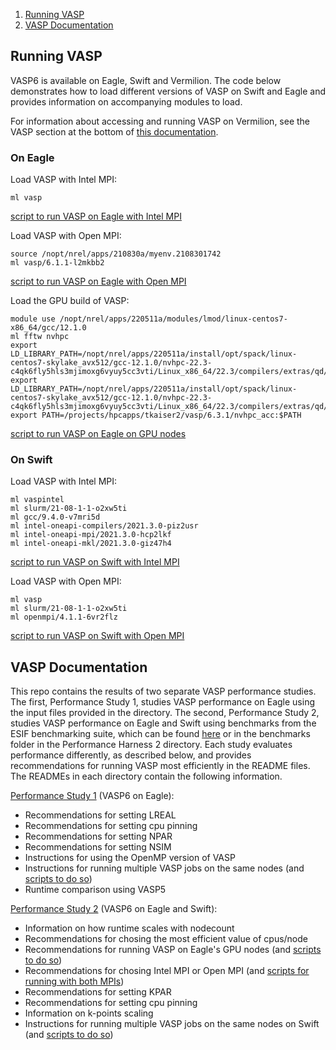 1. [Running VASP](#Running-VASP)
2. [VASP Documentation](#VASP-Documentation)

## Running VASP

VASP6 is available on Eagle, Swift and Vermilion. The code below demonstrates how to load different versions of VASP on Swift and Eagle and provides information on accompanying modules to load. 

For information about accessing and running VASP on Vermilion, see the VASP section at the bottom of [this documentation](https://nrel.github.io/HPC/Documentation/Systems/Vermillion/running/). 

### On Eagle

Load VASP with Intel MPI:
```
ml vasp
```
[script to run VASP on Eagle with Intel MPI](https://github.com/NREL/HPC/blob/code-examples/applications/vasp/Performance%20Study%202/VASP%20scripts/Eagle_IntelMPI.slurm)

Load VASP with Open MPI:
```
source /nopt/nrel/apps/210830a/myenv.2108301742
ml vasp/6.1.1-l2mkbb2
```
[script to run VASP on Eagle with Open MPI](https://github.com/NREL/HPC/blob/code-examples/applications/vasp/Performance%20Study%202/VASP%20scripts/Eagle_OpenMPI.slurm)

Load the GPU build of VASP:
```
module use /nopt/nrel/apps/220511a/modules/lmod/linux-centos7-x86_64/gcc/12.1.0
ml fftw nvhpc
export LD_LIBRARY_PATH=/nopt/nrel/apps/220511a/install/opt/spack/linux-centos7-skylake_avx512/gcc-12.1.0/nvhpc-22.3-c4qk6fly5hls3mjimoxg6vyuy5cc3vti/Linux_x86_64/22.3/compilers/extras/qd/lib:$LD_LIBRARY_PATH
export LD_LIBRARY_PATH=/nopt/nrel/apps/220511a/install/opt/spack/linux-centos7-skylake_avx512/gcc-12.1.0/nvhpc-22.3-c4qk6fly5hls3mjimoxg6vyuy5cc3vti/Linux_x86_64/22.3/compilers/extras/qd/lib:$LD_LIBRARY_PATH
export PATH=/projects/hpcapps/tkaiser2/vasp/6.3.1/nvhpc_acc:$PATH
```
[script to run VASP on Eagle on GPU nodes](https://github.com/NREL/HPC/blob/code-examples/applications/vasp/Performance%20Study%202/VASP%20scripts/Eagle_OpenACC_GPU.slurm)

### On Swift 
Load VASP with Intel MPI:
```
ml vaspintel 
ml slurm/21-08-1-1-o2xw5ti 
ml gcc/9.4.0-v7mri5d 
ml intel-oneapi-compilers/2021.3.0-piz2usr 
ml intel-oneapi-mpi/2021.3.0-hcp2lkf 
ml intel-oneapi-mkl/2021.3.0-giz47h4
```
[script to run VASP on Swift with Intel MPI](https://github.com/NREL/HPC/blob/code-examples/applications/vasp/Performance%20Study%202/VASP%20scripts/Swift_IntelMPI.slurm)

Load VASP with Open MPI:
```
ml vasp 
ml slurm/21-08-1-1-o2xw5ti 
ml openmpi/4.1.1-6vr2flz
```
[script to run VASP on Swift with Open MPI](https://github.com/NREL/HPC/blob/code-examples/applications/vasp/Performance%20Study%202/VASP%20scripts/Swift_OpenMPI.slurm)

## VASP Documentation

This repo contains the results of two separate VASP performance studies. The first, Performance Study 1, studies VASP performance on Eagle using the input files provided in the directory. The second, Performance Study 2, studies VASP performance on Eagle and Swift using benchmarks from the ESIF benchmarking suite, which can be found [here](https://github.com/NREL/ESIFHPC3/tree/code-examples/VASP) or in the benchmarks folder in the Performance Harness 2 directory. Each study evaluates performance differently, as described below, and provides recommendations for running VASP most efficiently in the README files. The READMEs in each directory contain the following information.

[Performance Study 1](https://github.com/NREL/HPC/tree/code-examples/applications/vasp/Performance%20Study%201) (VASP6 on Eagle):
- Recommendations for setting LREAL
- Recommendations for setting cpu pinning
- Recommendations for setting NPAR
- Recommendations for setting NSIM
- Instructions for using the OpenMP version of VASP
- Instructions for running multiple VASP jobs on the same nodes (and [scripts to do so](https://github.com/NREL/HPC/tree/code-examples/applications/vasp/Performance%20Study%201/multi))
- Runtime comparison using VASP5

[Performance Study 2](https://github.com/NREL/HPC/tree/code-examples/applications/vasp/Performance%20Study%202#https://github.com/NREL/HPC/tree/code-examples/applications/vasp/Performance%20Study%202) (VASP6 on Eagle and Swift):
- Information on how runtime scales with nodecount
- Recommendations for chosing the most efficient value of cpus/node
- Recommendations for running VASP on Eagle's GPU nodes (and [scripts to do so](https://github.com/NREL/HPC/tree/code-examples/applications/vasp/Performance%20Study%202/VASP%20scripts))
- Recommendations for chosing Intel MPI or Open MPI (and [scripts for running with both MPIs](https://github.com/NREL/HPC/tree/code-examples/applications/vasp/Performance%20Study%202/VASP%20scripts))
- Recommendations for setting KPAR
- Recommendations for setting cpu pinning
- Information on k-points scaling
- Instructions for running multiple VASP jobs on the same nodes on Swift (and [scripts to do so](https://github.com/NREL/HPC/tree/code-examples/applications/vasp/Performance%20Study%202/VASP%20scripts))
